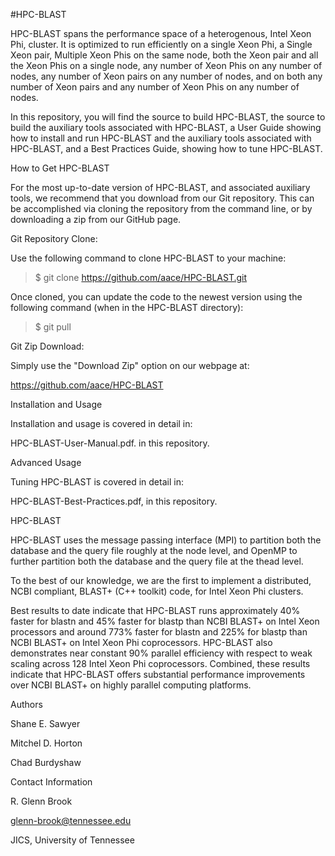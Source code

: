 #HPC-BLAST


HPC-BLAST spans the performance space of a heterogenous, Intel Xeon Phi, cluster.
It is optimized to run efficiently on a single Xeon Phi, a Single Xeon pair,
Multiple Xeon Phis on the same node, both the Xeon pair and all the Xeon Phis on a single
node, any number of Xeon Phis on any number of nodes, any number of Xeon pairs
on any number of nodes, and on both any number of Xeon pairs and any number of
Xeon Phis on any number of nodes.

In this repository, you will find the source to build HPC-BLAST, the source to build the auxiliary tools associated with HPC-BLAST, a User Guide 
showing how to install and run HPC-BLAST and the auxiliary tools associated with HPC-BLAST, and a Best Practices Guide, showing how to tune HPC-BLAST. 



How to Get HPC-BLAST

For the most up-to-date version of HPC-BLAST,
and associated auxiliary tools, we recommend that you
download from our Git repository. This can be accomplished via
cloning the repository from the command line, or by downloading a zip
from our GitHub page.

Git Repository Clone:

  Use the following command to clone HPC-BLAST to your machine:

  >$ git clone https://github.com/aace/HPC-BLAST.git

  Once cloned, you can update the code to the newest version using the following command (when in the HPC-BLAST directory):
   
  >$ git pull

Git Zip Download:
    
  Simply use the "Download Zip" option on our webpage at:
    
  https://github.com/aace/HPC-BLAST



Installation and Usage

Installation and usage is covered in detail in: 

HPC-BLAST-User-Manual.pdf. in this repository.



Advanced Usage

Tuning HPC-BLAST is covered in detail in:

HPC-BLAST-Best-Practices.pdf, in this repository.



HPC-BLAST

HPC-BLAST uses the message passing interface (MPI) to partition both the database and 
the query file roughly at the node level, and OpenMP to further 
partition both the database and the query file at the thead level. 

To the best of our knowledge, we are the first to implement a distributed, NCBI compliant,
BLAST+ (C++ toolkit) code, for Intel Xeon Phi clusters.

Best results to date indicate that HPC-BLAST runs  approximately 40% faster for blastn 
and 45% faster for blastp than NCBI BLAST+ on Intel Xeon processors and around 773% 
faster for blastn and 225% for blastp than NCBI BLAST+ on Intel Xeon Phi coprocessors. 
HPC-BLAST also demonstrates near constant 90% parallel efficiency with respect to weak scaling 
across 128 Intel Xeon Phi coprocessors. Combined, these results indicate that HPC-BLAST 
offers substantial performance improvements over NCBI BLAST+ on highly parallel computing platforms.



Authors

Shane E. Sawyer

Mitchel D. Horton

Chad Burdyshaw



Contact Information

R. Glenn Brook 

glenn-brook@tennessee.edu

JICS, University of Tennessee


